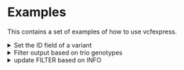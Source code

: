 # Examples

This contains a set of examples of how to use vcfexpress.

<details>
<summary>Set the ID field of a variant</summary>

we can set the ID field of the variant. here we use the following lua code in `examples/set-id-to-chrom-start-ref-alt.lua` to do so:

```lua
function set_id(variant)
    local alt = variant.ALT[1]
    variant.id = string.format("%s-%d-%s-%s", variant.chrom, variant.pos, variant.REF, alt)
    return true
end
```
Then we call as:
```
vcfexpress filter \
    -p examples/set-id-to-chrom-start-ref-alt.lua \
    -e "return set_id(variant)" \
    examples/trio.vcf.gz -o set.vcf.gz
```
and the output looks like:
```
$ zcat set.vcf.gz | grep -v ^## | cut -f 1-5 | head
#CHROM  POS     ID      REF     ALT
1       876499  1-876498-A-G    A       G
1       887560  1-887559-A-C    A       C
1       887801  1-887800-A-G    A       G
1       888639  1-888638-T-C    T       C
1       888659  1-888658-T-C    T       C
1       897325  1-897324-G-C    G       C
1       906272  1-906271-A-C    A       C
1       908823  1-908822-G-A    G       A
1       909238  1-909237-G-C    G       C
```
</details>

<details>
<summary>Filter output based on trio genotypes</summary>

Here, we extract sites where all samples are heterozygotes (with 1 alternate allele).
```
vcfexpress filter \
    -e "local gts = variant.genotypes; return gts[1].alts == 1 and gts[2].alts == 1 and gts[3].alts == 1" \
    examples/trio.vcf.gz \
   | grep -v ^## | cut -f 9- | head
GT:DP:RO:AO     0/1:41:15:26    0/1:42:20:22    0/1:53:25:27
GT:DP:RO:AO     0/1:53:28:25    0/1:65:34:31    0/1:57:24:33
GT:DP:RO:AO     0/1:43:22:19    0/1:50:19:31    0/1:49:23:25
GT:DP:RO:AO     0/1:43:18:25    0/1:45:21:24    0/1:57:50:7
GT:DP:RO:AO     0/1:90:63:27    0/1:97:38:59    0/1:100:77:23
GT:DP:RO:AO     0/1:54:43:11    0/1:63:52:11    0/1:71:57:14
GT:DP:RO:AO     0/1:62:28:33    0/1:63:31:32    0/1:56:31:25
GT:DP:RO:AO     0/1:50:22:28    0/1:40:19:21    0/1:56:28:28
GT:DP:RO:AO     0/1:44:21:23    0/1:55:24:31    0/1:38:13:25
GT:DP:RO:AO     0/1:54:25:29    0/1:64:29:35    0/1:39:19:19
```

</details>

<details>
<summary>update FILTER based on INFO</summary>

Here we update the FILTER field based on the variant QUAL field.

First, we add the filter to the header using code run in the prelude:
```
echo 'header:add_filter({ID="LowQual", Description="Qual less than 1000"})' > examples/add_filter_to_header.lua
```

Then we use that and the expression to update the FILTER where appropriate:

```
vcfexpress filter -p examples/add_filter_to_header.lua -e "if variant.qual < 1000 then variant.FILTER = 'LowQual' end; return true" examples/trio.vcf.gz | grep -v ^## | head | cut -f 1-7
#CHROM  POS     ID      REF     ALT     QUAL    FILTER
1       876499  .       A       G       18274.6 .
1       887560  .       A       C       28966.1 .
1       887801  .       A       G       25116.2 .
1       888639  .       T       C       24827.5 .
1       888659  .       T       C       23801   .
1       897325  .       G       C       23174.8 .
1       906272  .       A       C       5300.31 .
1       908823  .       G       A       875.757 LowQual
1       909238  .       G       C       6998.41 .
```

</details>